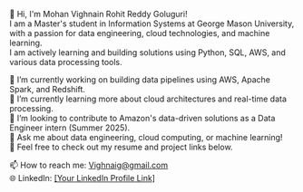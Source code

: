 👋 Hi, I'm Mohan Vighnain Rohit Reddy Goluguri!  
I am a Master's student in Information Systems at George Mason University, with a passion for data engineering, cloud technologies, and machine learning.  
I am actively learning and building solutions using Python, SQL, AWS, and various data processing tools.

🔭 I’m currently working on building data pipelines using AWS, Apache Spark, and Redshift.  
🌱 I’m currently learning more about cloud architectures and real-time data processing.  
👯 I’m looking to contribute to Amazon's data-driven solutions as a Data Engineer intern (Summer 2025).  
💬 Ask me about data engineering, cloud computing, or machine learning!  
📄 Feel free to check out my resume and project links below.

📫 How to reach me: Vighnaig@gmail.com  
🌐 LinkedIn: [[Your LinkedIn Profile Link] ](https://www.linkedin.com/in/mohan-vighnai-rohit-reddy-goluguri-a02260245/) 

